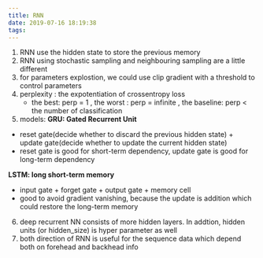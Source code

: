 ```yaml
---
title: RNN
date: 2019-07-16 18:19:38
tags:
---
```


1. RNN use the hidden state to store the previous memory
2. RNN using stochastic sampling and neighbouring sampling are a little different
3. for parameters explostion, we could use clip gradient with a threshold to control parameters
4. perplexity : the expotentiation of crossentropy loss
	- the best: perp = 1 , the worst : perp = infinite , the baseline: perp < the number of classification
5. models:
**GRU: Gated Recurrent Unit**
- reset gate(decide whether to discard the previous hidden state) + update gate(decide whether to update the current hidden state)
- reset gate is good for short-term dependency, update gate is good for long-term dependency

**LSTM: long short-term memory**
- input gate + forget gate + output gate + memory cell
- good to avoid gradient vanishing, because the update is addition which could restore the long-term memory

6. deep recurrent NN consists of more hidden layers. In addtion, hidden units (or hidden_size) is hyper parameter as well
7. both direction of RNN is useful for the sequence data which depend both on forehead and backhead info


